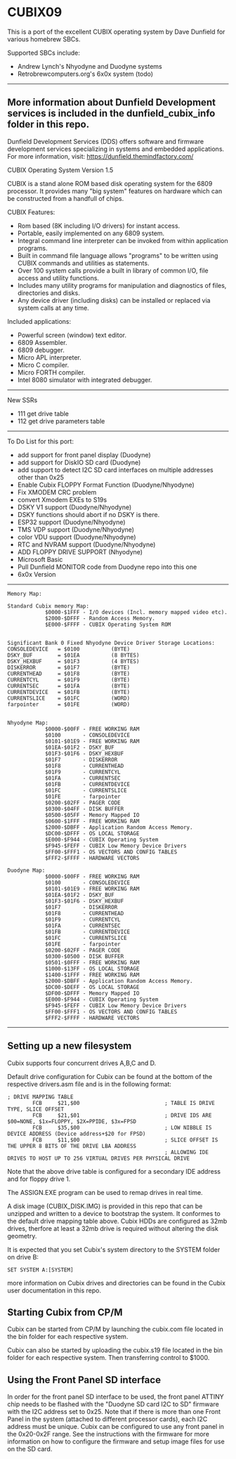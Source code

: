# CUBIX09

This is a port of the excellent CUBIX operating system by Dave Dunfield for various homebrew SBCs.

Supported SBCs include:
* Andrew Lynch's   Nhyodyne and Duodyne systems
* Retrobrewcomputers.org's   6x0x system (todo)

---
More information about Dunfield Development services is included in the dunfield_cubix_info folder in this repo.
---
Dunfield Development Services (DDS) offers software and firmware
development services specializing in systems and embedded applications.
For more information, visit: https://dunfield.themindfactory.com/

CUBIX Operating System Version 1.5

  CUBIX is a stand alone ROM based disk operating system for the 6809
processor. It provides many "big system" features on hardware which can
be constructed from a handfull of chips.

CUBIX Features:
  -  Rom based (8K including I/O drivers) for instant access.
  -  Portable, easily implemented on any 6809 system.
  -  Integral command line interpreter can be invoked from
     within application programs.
  -  Built in command file language allows "programs" to be
     written using CUBIX commands and utilities as statements.
  -  Over 100 system calls provide a built in library of
     common I/O, file access and utility functions.
  -  Includes many utility programs for manipulation and
     diagnostics of files, directories and disks.
  -  Any device driver (including disks) can be installed
     or replaced via system calls at any time.

Included applications:
  -  Powerful screen (window) text editor.
  -  6809 Assembler.
  -  6809 debugger.
  -  Micro APL interpreter.
  -  Micro C compiler.
  -  Micro FORTH compiler.
  -  Intel 8080 simulator with integrated debugger.

---
New SSRs
* 111 get drive table
* 112 get drive parameters table

---
To Do List for this port:
* add support for front panel display (Duodyne)
* add support for DiskIO SD card (Duodyne)
* add support to detect I2C SD card interfaces on multiple addresses other than 0x25
* Enable Cubix FLOPPY Format Function (Duodyne/Nhyodyne)
* Fix XMODEM CRC problem
* convert Xmodem EXEs to S19s
* DSKY V1 support (Duodyne/Nhyodyne)
* DSKY functions should abort if no DSKY is there.
* ESP32 support  (Duodyne/Nhyodyne)
* TMS VDP support  (Duodyne/Nhyodyne)
* color VDU support  (Duodyne/Nhyodyne)
* RTC and NVRAM support  (Duodyne/Nhyodyne)
* ADD FLOPPY DRIVE SUPPORT (Nhyodyne)
* Microsoft Basic
* Pull Dunfield MONITOR code from Duodyne repo into this one
* 6x0x Version
---

```
Memory Map:

Standard Cubix memory Map:
            $0000-$1FFF - I/O devices (Incl. memory mapped video etc).
            $2000-$DFFF - Random Access Memory.
            $E000-$FFFF - CUBIX Operating System ROM
            

Significant Bank 0 Fixed Nhyodyne Device Driver Storage Locations:
CONSOLEDEVICE   = $0100          (BYTE)
DSKY_BUF        = $01EA          (8 BYTES)
DSKY_HEXBUF     = $01F3          (4 BYTES)
DISKERROR       = $01F7          (BYTE)            
CURRENTHEAD     = $01F8          (BYTE)
CURRENTCYL      = $01F9          (BYTE)
CURRENTSEC      = $01FA          (BYTE)
CURRENTDEVICE   = $01FB          (BYTE)
CURRENTSLICE    = $01FC          (WORD)
farpointer      = $01FE          (WORD)

            
Nhyodyne Map:
            $0000-$00FF - FREE WORKING RAM
            $0100       - CONSOLEDEVICE
            $0101-$01E9 - FREE WORKING RAM
            $01EA-$01F2 - DSKY_BUF
            $01F3-$01F6 - DSKY_HEXBUF
            $01F7       - DISKERROR       
            $01F8       - CURRENTHEAD     
            $01F9       - CURRENTCYL      
            $01FA       - CURRENTSEC      
            $01FB       - CURRENTDEVICE   
            $01FC       - CURRENTSLICE    
            $01FE       - farpointer      
            $0200-$02FF - PAGER CODE
            $0300-$04FF - DISK BUFFER
            $0500-$05FF - Memory Mapped IO
            $0600-$1FFF - FREE WORKING RAM
            $2000-$DBFF - Application Random Access Memory.     
            $DC00-$DFFF - OS LOCAL STORAGE   
            $E000-$F944 - CUBIX Operating System 
            $F945-$FEFF - CUBIX Low Memory Device Drivers
            $FF00-$FFF1 - OS VECTORS AND CONFIG TABLES
            $FFF2-$FFFF - HARDWARE VECTORS

Duodyne Map:
            $0000-$00FF - FREE WORKING RAM
            $0100       - CONSOLEDEVICE
            $0101-$01E9 - FREE WORKING RAM
            $01EA-$01F2 - DSKY_BUF
            $01F3-$01F6 - DSKY_HEXBUF
            $01F7       - DISKERROR       
            $01F8       - CURRENTHEAD     
            $01F9       - CURRENTCYL      
            $01FA       - CURRENTSEC      
            $01FB       - CURRENTDEVICE   
            $01FC       - CURRENTSLICE    
            $01FE       - farpointer      
            $0200-$02FF - PAGER CODE
            $0300-$0500 - DISK BUFFER
            $0501-$0FFF - FREE WORKING RAM
            $1000-$13FF - OS LOCAL STORAGE   
            $1400-$1FFF - FREE WORKING RAM
            $2000-$DBFF - Application Random Access Memory.     
            $DC00-$DEFF - OS LOCAL STORAGE   
            $DF00-$DFFF - Memory Mapped IO
            $E000-$F944 - CUBIX Operating System 
            $F945-$FEFF - CUBIX Low Memory Device Drivers
            $FF00-$FFF1 - OS VECTORS AND CONFIG TABLES
            $FFF2-$FFFF - HARDWARE VECTORS

```

---
## Setting up a new filesystem

Cubix supports four concurrent drives A,B,C and D.

Default drive configuration for Cubix can be found at the bottom of the respective drivers.asm file and is in the following format:

```
; DRIVE MAPPING TABLE
        FCB     $21,$00                           ; TABLE IS DRIVE TYPE, SLICE OFFSET
        FCB     $21,$01                           ; DRIVE IDS ARE $00=NONE, $1x=FLOPPY, $2X=PPIDE, $3x=FPSD
        FCB     $35,$00                           ; LOW NIBBLE IS DEVICE ADDRESS (Device address+$20 for FPSD)
        FCB     $11,$00                           ; SLICE OFFSET IS THE UPPER 8 BITS OF THE DRIVE LBA ADDRESS
                                                  ; ALLOWING IDE DRIVES TO HOST UP TO 256 VIRTUAL DRIVES PER PHYSICAL DRIVE
```
Note that the above drive table is configured for a secondary IDE address and for floppy drive 1.

The ASSIGN.EXE program can be used to remap drives in real time.

A disk image (CUBIX_DISK.IMG) is provided in this repo that can be unzipped and written to a device to bootstrap the system. It conformes to the default drive mapping table above.   Cubix HDDs are configured as 32mb drives, therfore at least a 32mb drive is required without altering the disk geometry.

It is expected that you set Cubix's system directory to the SYSTEM folder on drive B:
```
SET SYSTEM A:[SYSTEM]
```
more information on Cubix drives and directories can be found in the Cubix user documentation in this repo.

## Starting Cubix from CP/M

Cubix can be started from CP/M by launching the cubix.com file located in the bin folder for each respective system.  

Cubix can also be started by uploading the cubix.s19 file located in the bin folder for each respective system. Then transferring control to $1000.

## Using the Front Panel SD interface

In order for the front panel SD interface to be used, the front panel ATTINY chip needs to be flashed with the "Duodyne SD card I2C to SD" firmware with the I2C address set to 0x25.  Note that if there is more than one Front Panel in the system (attached to different processor cards), each I2C address must be unique.   Cubix can be configured to use any front panel in the 0x20-0x2F range.
See the instructions with the firmware for more information on how to configure the firmware and setup image files for use on the SD card.

